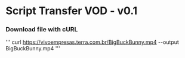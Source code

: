 # Script Transfer VOD - v0.1


### Download file with cURL

'''
curl https://vivoempresas.terra.com.br/BigBuckBunny.mp4 --output BigBuckBunny.mp4
''' 
